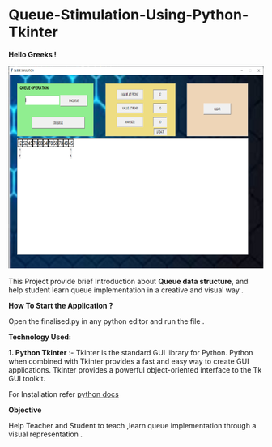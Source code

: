 # Queue-Stimulation-Using-Python-Tkinter

**Hello Greeks !**


<img src="https://github.com/chaitanya-chafale/Queue-Stimulation-Using-Python-Tkinter/blob/main/readme_image.PNG" width="800" height="400">


This Project provide brief Introduction about **Queue data structure**, and help student learn queue implementation in a creative and visual way .

**How To Start the Application ?**

Open the finalised.py in any python editor and run the file . 

**Technology Used:**

**1. Python Tkinter** :- Tkinter is the standard GUI library for Python. Python when combined with Tkinter provides a fast and easy way to create GUI applications. Tkinter provides a powerful object-oriented interface to the Tk GUI toolkit.

For Installation refer [python docs](https://docs.python.org/3/library/tkinter.html)

**Objective**

Help Teacher and Student to teach ,learn queue implementation through a visual representation .
